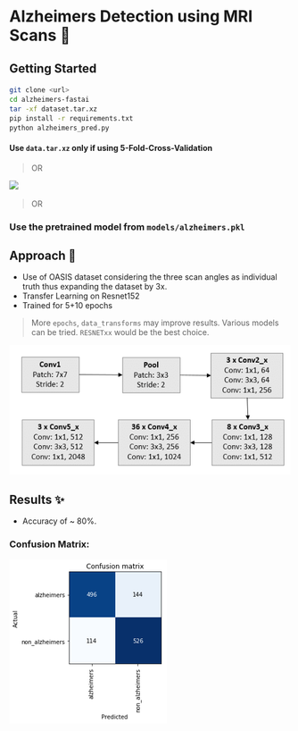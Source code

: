 # Alzheimers Detection using MRI Scans 🏥

## Getting Started

```bash
git clone <url>
cd alzheimers-fastai
tar -xf dataset.tar.xz
pip install -r requirements.txt
python alzheimers_pred.py
```

#### Use `data.tar.xz` only if using 5-Fold-Cross-Validation

> OR

[![](https://colab.research.google.com/assets/colab-badge.svg)](https://github.com/RyanDsilva/alzheimers-detection/blob/master/Alzheimers_Pred.ipynb)

> OR

### Use the pretrained model from `models/alzheimers.pkl`

## Approach 📑

- Use of OASIS dataset considering the three scan angles as individual truth thus expanding the dataset by 3x.
- Transfer Learning on Resnet152
- Trained for 5+10 epochs

> More `epochs`, `data_transforms` may improve results.
> Various models can be tried. `RESNETxx` would be the best choice.

![ResNet152](./assets/resnet152.png)

## Results ✨

- Accuracy of ~ 80%.

### Confusion Matrix:

![Confusion Matrix](./assets/confusion.png)
